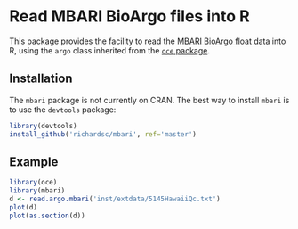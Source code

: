 # Read MBARI BioArgo files into R

This package provides the facility to read the [MBARI BioArgo float data](http://www.mbari.org/science/upper-ocean-systems/chemical-sensor-group/floatviz/) into R, using the `argo` class inherited from the [`oce` package](http://dankelley.github.io/oce/).

## Installation

The `mbari` package is not currently on CRAN. The best way to install `mbari` is to use the `devtools` package:
```r
library(devtools)
install_github('richardsc/mbari', ref='master')
```

## Example

```r
library(oce)
library(mbari)
d <- read.argo.mbari('inst/extdata/5145HawaiiQc.txt')
plot(d)
plot(as.section(d))
```
